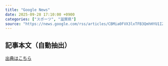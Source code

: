 ```yaml
---
title: "Google News"
date: 2025-09-28 17:10:00 +0900
categories: ["スポーツ", "滋賀県"]
source: "https://news.google.com/rss/articles/CBMia0FVX3lxTFB3QmhHYU1IZ0ZyNGFXOW40ZlNxTmtYVG1HcmlnMktrUzk1eHMtMm9kSkxZU3BrcWpiNmFYS2tnN3huWU5EWnNmVE5RQ1FQR25HVFBMRGc2OXhrWVNSNmhWbTV3V2JBWlgyU3lF?oc=5"
---
```


## 記事本文（自動抽出）
<body class="y0K44d EA71Tc" id="readabilityBody"></body>

[出典はこちら](https://news.google.com/rss/articles/CBMia0FVX3lxTFB3QmhHYU1IZ0ZyNGFXOW40ZlNxTmtYVG1HcmlnMktrUzk1eHMtMm9kSkxZU3BrcWpiNmFYS2tnN3huWU5EWnNmVE5RQ1FQR25HVFBMRGc2OXhrWVNSNmhWbTV3V2JBWlgyU3lF?oc=5)
